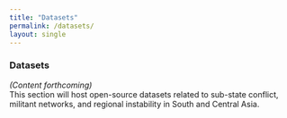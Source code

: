 ```yaml
---
title: "Datasets"
permalink: /datasets/
layout: single
---
```


### Datasets

*(Content forthcoming)*  
This section will host open-source datasets related to sub-state conflict, militant networks, and regional instability in South and Central Asia.
